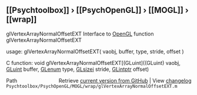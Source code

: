 ## [[Psychtoolbox]] &#8250; [[PsychOpenGL]] &#8250; [[MOGL]] &#8250; [[wrap]]

glVertexArrayNormalOffsetEXT  Interface to [OpenGL](OpenGL) function glVertexArrayNormalOffsetEXT  
  
usage:  glVertexArrayNormalOffsetEXT( vaobj, buffer, type, stride, offset )  
  
C function:  void glVertexArrayNormalOffsetEXT[(GLuint]((GLuint) vaobj, [GLuint](GLuint) buffer, [GLenum](GLenum) type, [GLsizei](GLsizei) stride, [GLintptr](GLintptr) offset)  




<div class="code_header" style="text-align:right;">
  <span style="float:left;">Path&nbsp;&nbsp;</span> <span class="counter">Retrieve <a href=
  "https://raw.github.com/Psychtoolbox-3/Psychtoolbox-3/beta/Psychtoolbox/PsychOpenGL/MOGL/wrap/glVertexArrayNormalOffsetEXT.m">current version from GitHub</a> | View <a href=
  "https://github.com/Psychtoolbox-3/Psychtoolbox-3/commits/beta/Psychtoolbox/PsychOpenGL/MOGL/wrap/glVertexArrayNormalOffsetEXT.m">changelog</a></span>
</div>
<div class="code">
  <code>Psychtoolbox/PsychOpenGL/MOGL/wrap/glVertexArrayNormalOffsetEXT.m</code>
</div>

